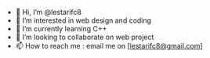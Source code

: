 - 👋 Hi, I’m @lestarifc8
- 👀 I’m interested in web design and coding
- 🌱 I’m currently learning C++
- 💞️ I’m looking to collaborate on web project
- 📫 How to reach me : email me on [lestarifc8@gmail.com]

<!---
lestarifc8/lestarifc8 is a ✨ special ✨ repository because its `README.md` (this file) appears on your GitHub profile.
You can click the Preview link to take a look at your changes.
--->
